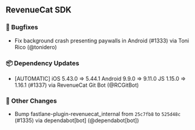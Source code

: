 ## RevenueCat SDK
### 🐞 Bugfixes
* Fix background crash presenting paywalls in Android (#1333) via Toni Rico (@tonidero)
### 📦 Dependency Updates
* [AUTOMATIC] iOS 5.43.0 => 5.44.1 Android 9.9.0 => 9.11.0 JS 1.15.0 => 1.16.1 (#1337) via RevenueCat Git Bot (@RCGitBot)

### 🔄 Other Changes
* Bump fastlane-plugin-revenuecat_internal from `25c7fb8` to `525d48c` (#1335) via dependabot[bot] (@dependabot[bot])
